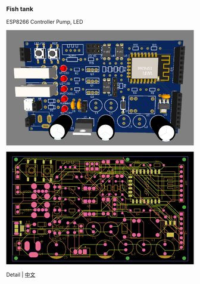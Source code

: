### Fish tank

ESP8266 Controller Pump, LED

![](./doc/3d.png)

![](./doc/pcb.png)

Detail | [中文](./README_CN.md) 
